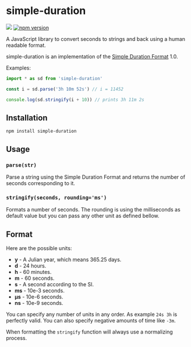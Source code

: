 
# simple-duration

[![](https://github.com/nicolas-van/simple-duration/workflows/Node%20CI/badge.svg)](https://github.com/nicolas-van/simple-duration/actions) [![npm version](https://img.shields.io/npm/v/simple-duration.svg)](https://www.npmjs.com/package/simple-duration)

A JavaScript library to convert seconds to strings and back using a human readable format.

simple-duration is an implementation of the [Simple Duration Format](https://github.com/nicolas-van/simple-duration-format-specification#readme) 1.0.

Examples:

```javascript
import * as sd from 'simple-duration'

const i = sd.parse('3h 10m 52s') // i = 11452

console.log(sd.stringify(i + 10)) // prints 3h 11m 2s
```

## Installation

```
npm install simple-duration
```

## Usage

### `parse(str)`

Parse a string using the Simple Duration Format and returns the number of seconds corresponding to it.

### `stringify(seconds, rounding='ms')`

Formats a number of seconds. The rounding is using the milliseconds as default value but you can pass any
other unit as defined bellow.

## Format

Here are the possible units:

* **y** - A Julian year, which means 365.25 days.
* **d** - 24 hours.
* **h** - 60 minutes.
* **m** - 60 seconds.
* **s** - A second according to the SI.
* **ms** - 10e-3 seconds.
* **µs** - 10e-6 seconds.
* **ns** - 10e-9 seconds.

You can specify any number of units in any order. As example `24s 3h` is perfectly valid. You can also specify
negative amounts of time like `-3m`.

When formatting the `stringify` function will always use a normalizing process.
